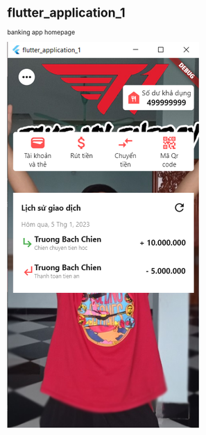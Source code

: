 # flutter_application_1

banking app homepage

![alt text](https://github.com/mfnintd/Flutter_HIT/blob/d0bd293c08a10993c767428a0a39833eaca2710b/MyFirstApp/flutter_application_1/Screenshot.png)
